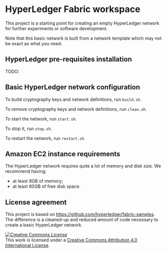 # HyperLedger Fabric workspace
This project is a starting point for creating an empty HyperLedger network for further experiments or software development.

Note that this basic network is built from a network template which may not be exact as what you need.

## HyperLedger pre-requisites installation
TODO:

## Basic HyperLedger network configuration

To build cryptography keys and network definitions, run ``build.sh``.

To remove cryptography keys and network definitions, run ``clean.sh``.

To start the network, run ``start.sh``.

To stop it, run ``stop.sh``.

To restart the network, run ``restart.sh``.

## Amazon EC2 instance requirements
The HyperLedger network requires quite a lot of memory and disk size.
We recommend having:
- at least 8GB of memory;
- at least 60GB of free disk space.

## License agreement

This project is based on https://github.com/hyperledger/fabric-samples.
The difference is a cleaned-up and reduced amount of code necessary to create a basic HyperLedger network.

<a rel="license" href="http://creativecommons.org/licenses/by/4.0/"><img alt="Creative Commons License" style="border-width:0" src="https://i.creativecommons.org/l/by/4.0/88x31.png" /></a><br />This work is licensed under a <a rel="license" href="http://creativecommons.org/licenses/by/4.0/">Creative Commons Attribution 4.0 International License</a>.
